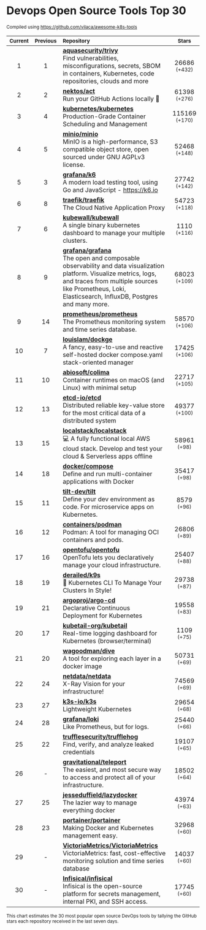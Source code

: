 # Devops Open Source Tools Top 30
<sup>Compiled using https://github.com/vilaca/awesome-k8s-tools</sup>
<div align="center">

|<sub>Current</sub>|<sub>Previous</sub>|<sub>Repository</sub>|<sub>Stars</sub>|
|:---:|:---:|:---|:---:|
|1|1|[**aquasecurity/trivy**](https://github.com/aquasecurity/trivy)<br/>Find vulnerabilities, misconfigurations, secrets, SBOM in containers, Kubernetes, code repositories, clouds and more|26686 <sup>(+432)</sup>|
|2|2|[**nektos/act**](https://github.com/nektos/act)<br/>Run your GitHub Actions locally 🚀|61398 <sup>(+276)</sup>|
|3|4|[**kubernetes/kubernetes**](https://github.com/kubernetes/kubernetes)<br/>Production-Grade Container Scheduling and Management|115169 <sup>(+170)</sup>|
|4|5|[**minio/minio**](https://github.com/minio/minio)<br/>MinIO is a high-performance, S3 compatible object store, open sourced under GNU AGPLv3 license.|52468 <sup>(+148)</sup>|
|5|3|[**grafana/k6**](https://github.com/grafana/k6)<br/>A modern load testing tool, using Go and JavaScript - https://k6.io|27742 <sup>(+142)</sup>|
|6|8|[**traefik/traefik**](https://github.com/traefik/traefik)<br/>The Cloud Native Application Proxy|54723 <sup>(+118)</sup>|
|7|6|[**kubewall/kubewall**](https://github.com/kubewall/kubewall)<br/>A single binary kubernetes dashboard to manage your multiple clusters.|1110 <sup>(+116)</sup>|
|8|9|[**grafana/grafana**](https://github.com/grafana/grafana)<br/>The open and composable observability and data visualization platform. Visualize metrics, logs, and traces from multiple sources like Prometheus, Loki, Elasticsearch, InfluxDB, Postgres and many more. |68023 <sup>(+109)</sup>|
|9|14|[**prometheus/prometheus**](https://github.com/prometheus/prometheus)<br/>The Prometheus monitoring system and time series database.|58570 <sup>(+106)</sup>|
|10|7|[**louislam/dockge**](https://github.com/louislam/dockge)<br/>A fancy, easy-to-use and reactive self-hosted docker compose.yaml stack-oriented manager|17425 <sup>(+106)</sup>|
|11|10|[**abiosoft/colima**](https://github.com/abiosoft/colima)<br/>Container runtimes on macOS (and Linux) with minimal setup|22717 <sup>(+105)</sup>|
|12|13|[**etcd-io/etcd**](https://github.com/etcd-io/etcd)<br/>Distributed reliable key-value store for the most critical data of a distributed system|49377 <sup>(+100)</sup>|
|13|15|[**localstack/localstack**](https://github.com/localstack/localstack)<br/>💻 A fully functional local AWS cloud stack. Develop and test your cloud & Serverless apps offline|58961 <sup>(+98)</sup>|
|14|18|[**docker/compose**](https://github.com/docker/compose)<br/>Define and run multi-container applications with Docker|35417 <sup>(+98)</sup>|
|15|11|[**tilt-dev/tilt**](https://github.com/tilt-dev/tilt)<br/>Define your dev environment as code. For microservice apps on Kubernetes.|8579 <sup>(+96)</sup>|
|16|12|[**containers/podman**](https://github.com/containers/podman)<br/>Podman: A tool for managing OCI containers and pods.|26806 <sup>(+89)</sup>|
|17|16|[**opentofu/opentofu**](https://github.com/opentofu/opentofu)<br/>OpenTofu lets you declaratively manage your cloud infrastructure.|25407 <sup>(+88)</sup>|
|18|19|[**derailed/k9s**](https://github.com/derailed/k9s)<br/>🐶 Kubernetes CLI To Manage Your Clusters In Style!|29738 <sup>(+87)</sup>|
|19|21|[**argoproj/argo-cd**](https://github.com/argoproj/argo-cd)<br/>Declarative Continuous Deployment for Kubernetes|19558 <sup>(+83)</sup>|
|20|17|[**kubetail-org/kubetail**](https://github.com/kubetail-org/kubetail)<br/>Real-time logging dashboard for Kubernetes (browser/terminal)|1109 <sup>(+75)</sup>|
|21|20|[**wagoodman/dive**](https://github.com/wagoodman/dive)<br/>A tool for exploring each layer in a docker image|50731 <sup>(+69)</sup>|
|22|24|[**netdata/netdata**](https://github.com/netdata/netdata)<br/>X-Ray Vision for your infrastructure!|74569 <sup>(+69)</sup>|
|23|27|[**k3s-io/k3s**](https://github.com/k3s-io/k3s)<br/>Lightweight Kubernetes|29654 <sup>(+68)</sup>|
|24|28|[**grafana/loki**](https://github.com/grafana/loki)<br/>Like Prometheus, but for logs.|25440 <sup>(+66)</sup>|
|25|22|[**trufflesecurity/trufflehog**](https://github.com/trufflesecurity/trufflehog)<br/>Find, verify, and analyze leaked credentials|19107 <sup>(+65)</sup>|
|26|-|[**gravitational/teleport**](https://github.com/gravitational/teleport)<br/>The easiest, and most secure way to access and protect all of your infrastructure.|18502 <sup>(+64)</sup>|
|27|25|[**jesseduffield/lazydocker**](https://github.com/jesseduffield/lazydocker)<br/>The lazier way to manage everything docker|43974 <sup>(+63)</sup>|
|28|23|[**portainer/portainer**](https://github.com/portainer/portainer)<br/>Making Docker and Kubernetes management easy.|32968 <sup>(+60)</sup>|
|29|-|[**VictoriaMetrics/VictoriaMetrics**](https://github.com/VictoriaMetrics/VictoriaMetrics)<br/>VictoriaMetrics: fast, cost-effective monitoring solution and time series database|14037 <sup>(+60)</sup>|
|30|-|[**Infisical/infisical**](https://github.com/Infisical/infisical)<br/>Infisical is the open-source platform for secrets management, internal PKI, and SSH access.|17745 <sup>(+60)</sup>|


</div>

<sub>This chart estimates the 30 most popular open source DevOps tools by tallying the GitHub stars each repository received in the last seven days.</sub>

